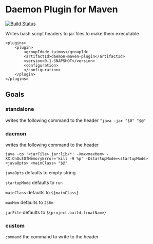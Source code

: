 # Daemon Plugin for Maven

[![Build Status](https://travis-ci.org/taimos/daemon-maven-plugin.png?branch=master)](https://travis-ci.org/taimos/daemon-maven-plugin)

Writes bash script headers to jar files to make them executable  

```
<plugins>
	<plugin>
		<groupId>de.taimos</groupId>
		<artifactId>daemon-maven-plugin</artifactId>
		<version>0.1-SNAPSHOT</version>
		<configuration>
		</configuration>
	</plugin>
</plugins>
```

## Goals

### standalone

writes the following command to the header ``"java -jar "$0" "$@"``

### daemon

writes the following command to the header

``java -cp '<jarFile>.jar:lib/*' -Xmx<maxMem> -XX:OnOutOfMemoryError='kill -9 %p' -DstartupMode=<startupMode> <javaOpts> <mainClass> "$@"``

``javaOpts`` defaults to empty string

``startupMode`` defaults to ``run``

``mainClass`` defaults to ``${mainClass}``

``maxMem`` defaults to ``256m``

``jarFile`` defaults to ``${project.build.finalName}``

### custom

``command`` the command to write to the header
